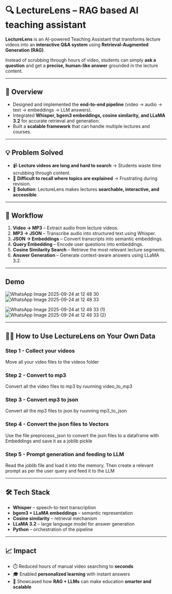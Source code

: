 # 🔍 LectureLens – RAG based AI teaching assistant  

**LectureLens** is an AI-powered Teaching Assistant that transforms lecture videos into an **interactive Q&A system** using **Retrieval-Augmented Generation (RAG)**.  

Instead of scrubbing through hours of video, students can simply **ask a question** and get a **precise, human-like answer** grounded in the lecture content.  

-----------------------------

## 🌟 Overview 
- Designed and implemented the **end-to-end pipeline** (video → audio → text → embeddings → LLM answers).  
- Integrated **Whisper, bgem3 embeddings, cosine similarity, and LLaMA 3.2** for accurate retrieval and generation.  
- Built a **scalable framework** that can handle multiple lectures and courses.  

-----------------------------

## 💡 Problem Solved  
- 📹 **Lecture videos are long and hard to search** → Students waste time scrubbing through content.  
- 🤔 **Difficult to recall where topics are explained** → Frustrating during revision.  
- 🎯 **Solution**: LectureLens makes lectures **searchable, interactive, and accessible**.  

-----------------------------

## 🔄 Workflow  

1. **Video → MP3** – Extract audio from lecture videos.  
2. **MP3 → JSON** – Transcribe audio into structured text using Whisper.  
3. **JSON → Embeddings** – Convert transcripts into semantic embeddings.  
4. **Query Embedding** – Encode user questions into embeddings.  
5. **Cosine Similarity Search** – Retrieve the most relevant lecture segments.  
6. **Answer Generation** – Generate context-aware answers using LLaMA 3.2.  

-----------------------------

## Demo
>
![WhatsApp Image 2025-09-24 at 12 48 30](https://github.com/user-attachments/assets/5db716de-0c18-4013-833b-3f2a0cfdf92b)
![WhatsApp Image 2025-09-24 at 12 48 33](https://github.com/user-attachments/assets/4d447796-8313-47ea-9344-480cf8073218)
>
![WhatsApp Image 2025-09-24 at 12 48 33 (1)](https://github.com/user-attachments/assets/423b221b-e06b-4abb-a79c-18158cf92b62)
![WhatsApp Image 2025-09-24 at 12 48 33 (2)](https://github.com/user-attachments/assets/8aa53bcd-7f04-473f-a0a1-7866f77f85c6)


------------------------------

## 🧑‍🏫 How to Use LectureLens on Your Own Data  

### Step 1 - Collect your videos
Move all your video files to the videos folder

### Step 2 - Convert to mp3
Convert all the video files to mp3 by ruunning video_to_mp3

### Step 3 - Convert mp3 to json 
Convert all the mp3 files to json by ruunning mp3_to_json

### Step 4 - Convert the json files to Vectors
Use the file preprocess_json to convert the json files to a dataframe with Embeddings and save it as a joblib pickle

### Step 5 - Prompt generation and feeding to LLM
Read the joblib file and load it into the memory. Then create a relevant prompt as per the user query and feed it to the LLM

-------------------------------

## 🛠️ Tech Stack
- **Whisper** – speech-to-text transcription  
- **bgem3 + LLaMA embeddings** – semantic representation  
- **Cosine similarity** – retrieval mechanism  
- **LLaMA 3.2** – large language model for answer generation  
- **Python** – orchestration of the pipeline  

--------------------------------

## 📈 Impact
- ⏱️ Reduced hours of manual video searching to **seconds**  
- 🎓 Enabled **personalized learning** with instant answers  
- 🔎 Showcased how **RAG + LLMs** can make education **smarter and scalable**  
